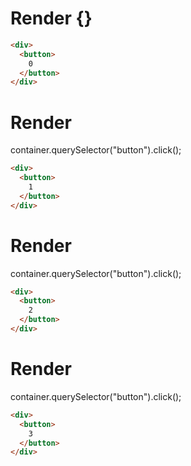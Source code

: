 # Render {}
```html
<div>
  <button>
    0
  </button>
</div>
```


# Render 
container.querySelector("button").click();

```html
<div>
  <button>
    1
  </button>
</div>
```


# Render 
container.querySelector("button").click();

```html
<div>
  <button>
    2
  </button>
</div>
```


# Render 
container.querySelector("button").click();

```html
<div>
  <button>
    3
  </button>
</div>
```
